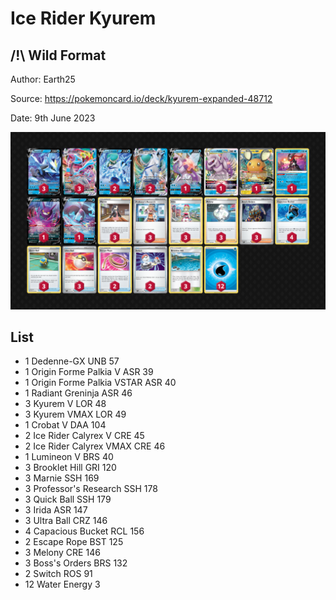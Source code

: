 # Ice Rider Kyurem

## /!\ Wild Format

Author: Earth25

Source: <https://pokemoncard.io/deck/kyurem-expanded-48712>

Date: 9th June 2023

![decklist](../../images/SVI/Ice%20Rider%20Kyurem/1-%20Ice%20Rider%20Kyurem.png)

## List

* 1 Dedenne-GX UNB 57
* 1 Origin Forme Palkia V ASR 39
* 1 Origin Forme Palkia VSTAR ASR 40
* 1 Radiant Greninja ASR 46
* 3 Kyurem V LOR 48
* 3 Kyurem VMAX LOR 49
* 1 Crobat V DAA 104
* 2 Ice Rider Calyrex V CRE 45
* 2 Ice Rider Calyrex VMAX CRE 46
* 1 Lumineon V BRS 40
* 3 Brooklet Hill GRI 120
* 3 Marnie SSH 169
* 3 Professor's Research SSH 178
* 3 Quick Ball SSH 179
* 3 Irida ASR 147
* 3 Ultra Ball CRZ 146
* 4 Capacious Bucket RCL 156
* 2 Escape Rope BST 125
* 3 Melony CRE 146
* 3 Boss's Orders BRS 132
* 2 Switch ROS 91
* 12 Water Energy 3
